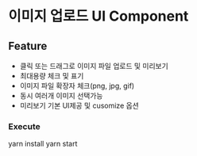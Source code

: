 # 이미지 업로드 UI Component

## Feature

- 클릭 또는 드래그로 이미지 파일 업로드 및 미리보기
- 최대용량 체크 및 표기
- 이미지 파일 확장자 체크(png, jpg, gif)
- 동시 여러개 이미지 선택가능
- 미리보기 기본 UI제공 및 cusomize 옵션

### Execute

yarn install
yarn start






